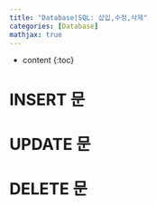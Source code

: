 ```yaml
---
title: "Database|SQL: 삽입,수정,삭제"
categories: [Database]
mathjax: true
---
```


* content
{:toc}
# INSERT 문



# UPDATE 문





# DELETE 문
